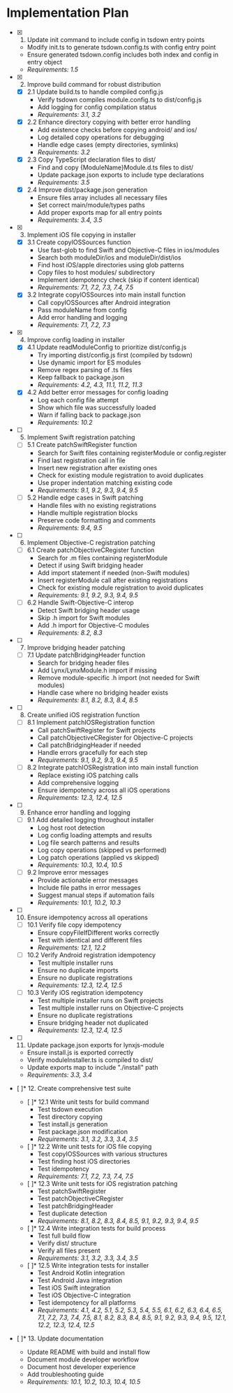 # Implementation Plan

- [x] 1. Update init command to include config in tsdown entry points
  - Modify init.ts to generate tsdown.config.ts with config entry point
  - Ensure generated tsdown.config includes both index and config in entry object
  - _Requirements: 1.5_

- [x] 2. Improve build command for robust distribution
  - [x] 2.1 Update build.ts to handle compiled config.js
    - Verify tsdown compiles module.config.ts to dist/config.js
    - Add logging for config compilation status
    - _Requirements: 3.1, 3.2_
  - [x] 2.2 Enhance directory copying with better error handling
    - Add existence checks before copying android/ and ios/
    - Log detailed copy operations for debugging
    - Handle edge cases (empty directories, symlinks)
    - _Requirements: 3.2_
  - [x] 2.3 Copy TypeScript declaration files to dist/
    - Find and copy {ModuleName}Module.d.ts files to dist/
    - Update package.json exports to include type declarations
    - _Requirements: 3.5_
  - [x] 2.4 Improve dist/package.json generation
    - Ensure files array includes all necessary files
    - Set correct main/module/types paths
    - Add proper exports map for all entry points
    - _Requirements: 3.4, 3.5_

- [x] 3. Implement iOS file copying in installer
  - [x] 3.1 Create copyIOSSources function
    - Use fast-glob to find Swift and Objective-C files in ios/modules
    - Search both moduleDir/ios and moduleDir/dist/ios
    - Find host iOS/apple directories using glob patterns
    - Copy files to host modules/ subdirectory
    - Implement idempotency check (skip if content identical)
    - _Requirements: 7.1, 7.2, 7.3, 7.4, 7.5_
  - [x] 3.2 Integrate copyIOSSources into main install function
    - Call copyIOSSources after Android integration
    - Pass moduleName from config
    - Add error handling and logging
    - _Requirements: 7.1, 7.2, 7.3_

- [x] 4. Improve config loading in installer
  - [x] 4.1 Update readModuleConfig to prioritize dist/config.js
    - Try importing dist/config.js first (compiled by tsdown)
    - Use dynamic import for ES modules
    - Remove regex parsing of .ts files
    - Keep fallback to package.json
    - _Requirements: 4.2, 4.3, 11.1, 11.2, 11.3_
  - [x] 4.2 Add better error messages for config loading
    - Log each config file attempt
    - Show which file was successfully loaded
    - Warn if falling back to package.json
    - _Requirements: 10.2_

- [ ] 5. Implement Swift registration patching
  - [ ] 5.1 Create patchSwiftRegister function
    - Search for Swift files containing registerModule or config.register
    - Find last registration call in file
    - Insert new registration after existing ones
    - Check for existing module registration to avoid duplicates
    - Use proper indentation matching existing code
    - _Requirements: 9.1, 9.2, 9.3, 9.4, 9.5_
  - [ ] 5.2 Handle edge cases in Swift patching
    - Handle files with no existing registrations
    - Handle multiple registration blocks
    - Preserve code formatting and comments
    - _Requirements: 9.4, 9.5_

- [ ] 6. Implement Objective-C registration patching
  - [ ] 6.1 Create patchObjectiveCRegister function
    - Search for .m files containing registerModule
    - Detect if using Swift bridging header
    - Add import statement if needed (non-Swift modules)
    - Insert registerModule call after existing registrations
    - Check for existing module registration to avoid duplicates
    - _Requirements: 9.1, 9.2, 9.3, 9.4, 9.5_
  - [ ] 6.2 Handle Swift-Objective-C interop
    - Detect Swift bridging header usage
    - Skip .h import for Swift modules
    - Add .h import for Objective-C modules
    - _Requirements: 8.2, 8.3_

- [ ] 7. Improve bridging header patching
  - [ ] 7.1 Update patchBridgingHeader function
    - Search for bridging header files
    - Add Lynx/LynxModule.h import if missing
    - Remove module-specific .h import (not needed for Swift modules)
    - Handle case where no bridging header exists
    - _Requirements: 8.1, 8.2, 8.3, 8.4, 8.5_

- [ ] 8. Create unified iOS registration function
  - [ ] 8.1 Implement patchIOSRegistration function
    - Call patchSwiftRegister for Swift projects
    - Call patchObjectiveCRegister for Objective-C projects
    - Call patchBridgingHeader if needed
    - Handle errors gracefully for each step
    - _Requirements: 9.1, 9.2, 9.3, 9.4, 9.5_
  - [ ] 8.2 Integrate patchIOSRegistration into main install function
    - Replace existing iOS patching calls
    - Add comprehensive logging
    - Ensure idempotency across all iOS operations
    - _Requirements: 12.3, 12.4, 12.5_

- [ ] 9. Enhance error handling and logging
  - [ ] 9.1 Add detailed logging throughout installer
    - Log host root detection
    - Log config loading attempts and results
    - Log file search patterns and results
    - Log copy operations (skipped vs performed)
    - Log patch operations (applied vs skipped)
    - _Requirements: 10.3, 10.4, 10.5_
  - [ ] 9.2 Improve error messages
    - Provide actionable error messages
    - Include file paths in error messages
    - Suggest manual steps if automation fails
    - _Requirements: 10.1, 10.2, 10.3_

- [ ] 10. Ensure idempotency across all operations
  - [ ] 10.1 Verify file copy idempotency
    - Ensure copyFileIfDifferent works correctly
    - Test with identical and different files
    - _Requirements: 12.1, 12.2_
  - [ ] 10.2 Verify Android registration idempotency
    - Test multiple installer runs
    - Ensure no duplicate imports
    - Ensure no duplicate registrations
    - _Requirements: 12.3, 12.4, 12.5_
  - [ ] 10.3 Verify iOS registration idempotency
    - Test multiple installer runs on Swift projects
    - Test multiple installer runs on Objective-C projects
    - Ensure no duplicate registrations
    - Ensure bridging header not duplicated
    - _Requirements: 12.3, 12.4, 12.5_

- [ ] 11. Update package.json exports for lynxjs-module
  - Ensure install.js is exported correctly
  - Verify moduleInstaller.ts is compiled to dist/
  - Update exports map to include "./install" path
  - _Requirements: 3.3, 3.4_

- [ ]\* 12. Create comprehensive test suite
  - [ ]\* 12.1 Write unit tests for build command
    - Test tsdown execution
    - Test directory copying
    - Test install.js generation
    - Test package.json modification
    - _Requirements: 3.1, 3.2, 3.3, 3.4, 3.5_
  - [ ]\* 12.2 Write unit tests for iOS file copying
    - Test copyIOSSources with various structures
    - Test finding host iOS directories
    - Test idempotency
    - _Requirements: 7.1, 7.2, 7.3, 7.4, 7.5_
  - [ ]\* 12.3 Write unit tests for iOS registration patching
    - Test patchSwiftRegister
    - Test patchObjectiveCRegister
    - Test patchBridgingHeader
    - Test duplicate detection
    - _Requirements: 8.1, 8.2, 8.3, 8.4, 8.5, 9.1, 9.2, 9.3, 9.4, 9.5_
  - [ ]\* 12.4 Write integration tests for build process
    - Test full build flow
    - Verify dist/ structure
    - Verify all files present
    - _Requirements: 3.1, 3.2, 3.3, 3.4, 3.5_
  - [ ]\* 12.5 Write integration tests for installer
    - Test Android Kotlin integration
    - Test Android Java integration
    - Test iOS Swift integration
    - Test iOS Objective-C integration
    - Test idempotency for all platforms
    - _Requirements: 4.1, 4.2, 5.1, 5.2, 5.3, 5.4, 5.5, 6.1, 6.2, 6.3, 6.4, 6.5, 7.1, 7.2, 7.3, 7.4, 7.5, 8.1, 8.2, 8.3, 8.4, 8.5, 9.1, 9.2, 9.3, 9.4, 9.5, 12.1, 12.2, 12.3, 12.4, 12.5_

- [ ]\* 13. Update documentation
  - Update README with build and install flow
  - Document module developer workflow
  - Document host developer experience
  - Add troubleshooting guide
  - _Requirements: 10.1, 10.2, 10.3, 10.4, 10.5_
